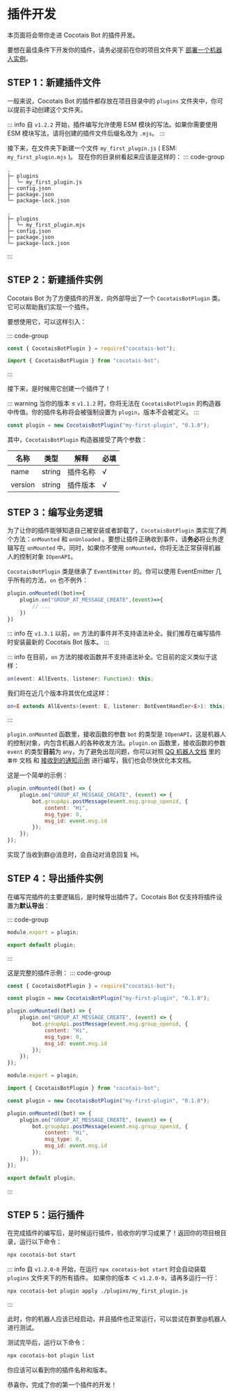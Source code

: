 # 插件开发

本页面将会带你走进 Cocotais Bot 的插件开发。

要想在最佳条件下开发你的插件，请务必提前在你的项目文件夹下 [部署一个机器人实例](/starter/quickstart)。

## STEP 1：新建插件文件

一般来说，Cocotais Bot 的插件都存放在项目目录中的 `plugins` 文件夹中，你可以提前手动创建这个文件夹。

::: info
自 `v1.2.2` 开始，插件编写允许使用 ESM 模块的写法。如果你需要使用 ESM 模块写法，请将创建的插件文件后缀名改为 `.mjs`。
:::

接下来，在文件夹下新建一个文件 `my_first_plugin.js` ( ESM: `my_first_plugin.mjs` )。
现在你的目录树看起来应该是这样的：
::: code-group

```[Common JS]
.
├─ plugins
│  └─ my_first_plugin.js
├─ config.json
├─ package.json
└─ package-lock.json
```

```[ES Module]
.
├─ plugins
│  └─ my_first_plugin.mjs
├─ config.json
├─ package.json
└─ package-lock.json
```

:::

## STEP 2：新建插件实例

Cocotais Bot 为了方便插件的开发，向外部导出了一个 `CocotaisBotPlugin` 类。它可以帮助我们实现一个插件。

要想使用它，可以这样引入：

::: code-group

```js [Common JS]
const { CocotaisBotPlugin } = require("cocotais-bot");
```

```js [ES Module]
import { CocotaisBotPlugin } from "cocotais-bot";
```

:::

接下来，是时候用它创建一个插件了！

::: warning
当你的版本 ≤ `v1.1.2` 时，你将无法在 `CocotaisBotPlugin` 的构造器中传值。你的插件名称将会被强制设置为 `plugin`，版本不会被定义。
:::

```js
const plugin = new CocotaisBotPlugin("my-first-plugin", "0.1.0");
```

其中，`CocotaisBotPlugin` 构造器接受了两个参数：

| 名称    | 类型   | 解释     | 必填 |
| ------- | ------ | -------- | ---- |
| name    | string | 插件名称 | √    |
| version | string | 插件版本 | √    |

## STEP 3：编写业务逻辑

为了让你的插件能够知道自己被安装或者卸载了，`CocotaisBotPlugin` 类实现了两个方法：`onMounted` 和 `onUnloaded` 。要想让插件正确收到事件，请**务必**将业务逻辑写在 `onMounted` 中。同时，如果你不使用 `onMounted`，你将无法正常获得机器人的控制对象 `IOpenAPI`。

`CocotaisBotPlugin` 类是继承了 `EventEmitter` 的。你可以使用 EventEmitter 几乎所有的方法，`on` 也不例外：

```js
plugin.onMounted((bot)=>{
    plugin.on("GROUP_AT_MESSAGE_CREATE",(event)=>{
        // ...
    })
})
```

::: info
在 `v1.3.1` 以前，`on` 方法的事件并不支持语法补全。我们推荐在编写插件时安装最新的 Cocotais Bot 版本。
:::

::: info
在目前，`on` 方法的接收函数并不支持语法补全。它目前的定义类似于这样：

```ts
on(event: AllEvents, listener: Function): this;
```

我们将在近几个版本将其优化成这样：

```ts
on<E extends AllEvents>(event: E, listener: BotEventHandler<E>): this;
```

:::

`plugin.onMounted` 函数里，接收函数的参数 `bot` 的类型是 `IOpenAPI`，这是机器人的控制对象，内包含机器人的各种收发方法。`plugin.on` 函数里，接收函数的参数 `event` 的类型**目前**为 `any`，为了避免出现问题，你可以对照 [QQ 机器人文档](https://bot.q.qq.com/wiki/develop/api-v2/) 里的 `事件` 文档 和 [接收到的通知示例](https://bot.q.qq.com/wiki/develop/nodesdk/wss/model.html#%E6%8E%A5%E6%94%B6%E5%88%B0%E7%9A%84%E9%80%9A%E7%9F%A5%E7%A4%BA%E4%BE%8B) 进行编写，我们也会尽快优化本文档。

这是一个简单的示例：

```js
plugin.onMounted((bot) => {
    plugin.on("GROUP_AT_MESSAGE_CREATE", (event) => {
        bot.groupApi.postMessage(event.msg.group_openid, {
            content: "Hi",
            msg_type: 0,
            msg_id: event.msg.id
        });
    });
});
```

实现了当收到群@消息时，会自动对消息回复 Hi。

## STEP 4：导出插件实例

在编写完插件的主要逻辑后，是时候导出插件了。Cocotais Bot 仅支持将插件设置为**默认导出**：

::: code-group

```js [Common JS]
module.export = plugin;
```

```js [ES Module]
export default plugin;
```

:::

这是完整的插件示例：
::: code-group

```js [Common JS]
const { CocotaisBotPlugin } = require("cocotais-bot");

const plugin = new CocotaisBotPlugin("my-first-plugin", "0.1.0");

plugin.onMounted((bot) => {
    plugin.on("GROUP_AT_MESSAGE_CREATE", (event) => {
        bot.groupApi.postMessage(event.msg.group_openid, {
            content: "Hi",
            msg_type: 0,
            msg_id: event.msg.id
        });
    });
});

module.export = plugin;
```

```js [ES Module]
import { CocotaisBotPlugin } from "cocotais-bot";

const plugin = new CocotaisBotPlugin("my-first-plugin", "0.1.0");

plugin.onMounted((bot) => {
    plugin.on("GROUP_AT_MESSAGE_CREATE", (event) => {
        bot.groupApi.postMessage(event.msg.group_openid, {
            content: "Hi",
            msg_type: 0,
            msg_id: event.msg.id
        });
    });
});

export default plugin;
```

:::

## STEP 5：运行插件

在完成插件的编写后，是时候运行插件，验收你的学习成果了！返回你的项目根目录，运行以下命令：

```bash
npx cocotais-bot start
```

::: info
自 `v1.2.0-0` 开始，在运行 `npx cocotais-bot start` 时会自动装载 `plugins` 文件夹下的所有插件。
如果你的版本 ＜ `v1.2.0-0`，请再多运行一行：

```bash
npx cocotais-bot plugin apply ./plugins/my_first_plugin.js
```

:::

此时，你的机器人应该已经启动，并且插件也正常运行，可以尝试在群里@机器人进行测试。

测试完毕后，运行以下命令：

```bash
npx cocotais-bot plugin list
```

你应该可以看到你的插件名称和版本。

恭喜你，完成了你的第一个插件的开发！
